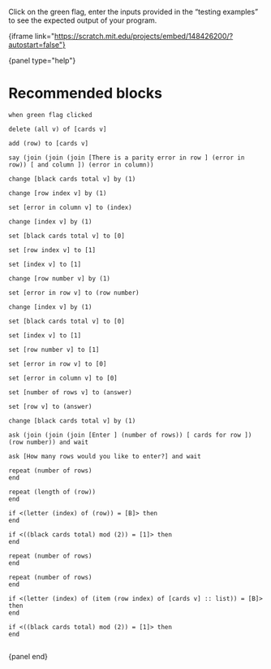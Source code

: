 Click on the green flag, enter the inputs provided in the “testing examples” to see the expected output of your program.

{iframe link="https://scratch.mit.edu/projects/embed/148426200/?autostart=false"}

{panel type="help"}

# Recommended blocks

<pre><code class="scratch:split:random">when green flag clicked

delete (all v) of [cards v]

add (row) to [cards v]

say (join (join (join [There is a parity error in row ] (error in row)) [ and column ]) (error in column))
</code></pre>

<pre><code class="scratch:split:random">change [black cards total v] by (1)

change [row index v] by (1)

set [error in column v] to (index)

change [index v] by (1)

set [black cards total v] to [0]

set [row index v] to [1]

set [index v] to [1]

change [row number v] by (1)

set [error in row v] to (row number)

change [index v] by (1)

set [black cards total v] to [0]

set [index v] to [1]

set [row number v] to [1]

set [error in row v] to [0]

set [error in column v] to [0]

set [number of rows v] to (answer)

set [row v] to (answer)

change [black cards total v] by (1)
</code></pre>

<pre><code class="scratch:split:random">ask (join (join (join [Enter ] (number of rows)) [ cards for row ]) (row number)) and wait

ask [How many rows would you like to enter?] and wait
</code></pre>

<pre><code class="scratch:split:random">repeat (number of rows)
end

repeat (length of (row))
end

if &lt;(letter (index) of (row)) = [B]&gt; then
end

if &lt;((black cards total) mod (2)) = [1]&gt; then
end

repeat (number of rows)
end

repeat (number of rows)
end

if &lt;(letter (index) of (item (row index) of [cards v] :: list)) = [B]&gt; then
end

if &lt;((black cards total) mod (2)) = [1]&gt; then
end

</code></pre>

{panel end}